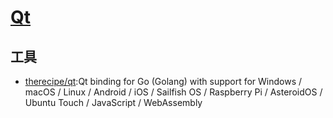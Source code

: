 # [Qt](https://www.qt.io)

## 工具

* [therecipe/qt](https://github.com/therecipe/qt):Qt binding for Go (Golang) with support for Windows / macOS / Linux / Android / iOS / Sailfish OS / Raspberry Pi / AsteroidOS / Ubuntu Touch / JavaScript / WebAssembly
